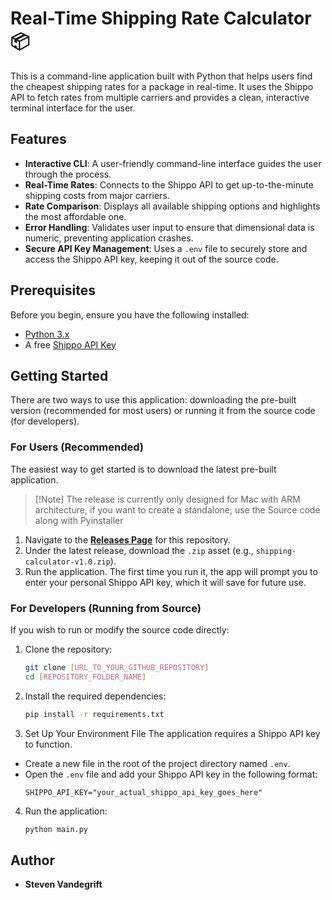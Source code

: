 # Real-Time Shipping Rate Calculator 📦

This is a command-line application built with Python that helps users find the cheapest shipping rates for a package in real-time. It uses the Shippo API to fetch rates from multiple carriers and provides a clean, interactive terminal interface for the user.

## Features

* **Interactive CLI**: A user-friendly command-line interface guides the user through the process.
* **Real-Time Rates**: Connects to the Shippo API to get up-to-the-minute shipping costs from major carriers.
* **Rate Comparison**: Displays all available shipping options and highlights the most affordable one.
* **Error Handling**: Validates user input to ensure that dimensional data is numeric, preventing application crashes.
* **Secure API Key Management**: Uses a `.env` file to securely store and access the Shippo API key, keeping it out of the source code.

## Prerequisites

Before you begin, ensure you have the following installed:
* [Python 3.x](https://www.python.org/downloads/)
* A free [Shippo API Key](https://goshippo.com/)

## Getting Started

There are two ways to use this application: downloading the pre-built version (recommended for most users) or running it from the source code (for developers).

### For Users (Recommended)

The easiest way to get started is to download the latest pre-built application. 
> [!Note] The release is currently only designed for Mac with ARM architecture, if you want to create a standalone, use the Source code along with Pyinstaller

1.  Navigate to the [**Releases Page**](URL_TO_YOUR_RELEASES_PAGE) for this repository.
2.  Under the latest release, download the `.zip` asset (e.g., `shipping-calculator-v1.0.zip`).
3.  Run the application. The first time you run it, the app will prompt you to enter your personal Shippo API key, which it will save for future use.

### For Developers (Running from Source)

If you wish to run or modify the source code directly:

1.  Clone the repository:
    ```bash
    git clone [URL_TO_YOUR_GITHUB_REPOSITORY]
    cd [REPOSITORY_FOLDER_NAME]
    ```
2.  Install the required dependencies:
    ```bash
    pip install -r requirements.txt
    ```
3.  Set Up Your Environment File
   The application requires a Shippo API key to function.
  * Create a new file in the root of the project directory named `.env`.
  * Open the `.env` file and add your Shippo API key in the following format:
    ```
    SHIPPO_API_KEY="your_actual_shippo_api_key_goes_here"
    ```
4.  Run the application:
    ```bash
    python main.py
    ```
## Author

* **Steven Vandegrift**
